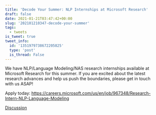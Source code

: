```yaml
---
title: 'Decode Your Summer: NLP Internships at Microsoft Research'
draft: false
date: 2021-01-21T03:47:42+00:00
slug: '202101210347-decode-your-summer'
tags:
  - tweets
is_tweet: true
tweet_info:
  id: '1351979738672205825'
  type: 'post'
  is_thread: False
---
```




We have NLP/Language Modeling/NAS research internships available at Microsoft Research for this summer. If you are excited about the latest research advances and help us push the boundaries, please get in touch with us ASAP!

Apply today:
<https://careers.microsoft.com/us/en/job/967348/Research-Intern-NLP-Language-Modeling>

[Discussion](https://x.com/sytelus/status/1351979738672205825)
